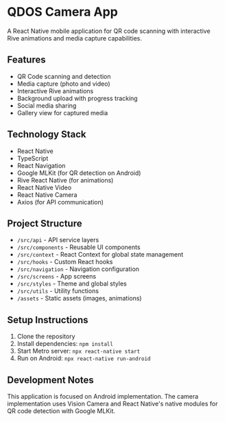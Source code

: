 # QDOS Camera App

A React Native mobile application for QR code scanning with interactive Rive animations and media capture capabilities.

## Features

- QR Code scanning and detection
- Media capture (photo and video)
- Interactive Rive animations
- Background upload with progress tracking
- Social media sharing
- Gallery view for captured media

## Technology Stack

- React Native
- TypeScript
- React Navigation
- Google MLKit (for QR detection on Android)
- Rive React Native (for animations)
- React Native Video
- React Native Camera
- Axios (for API communication)

## Project Structure

- `/src/api` - API service layers
- `/src/components` - Reusable UI components
- `/src/context` - React Context for global state management
- `/src/hooks` - Custom React hooks
- `/src/navigation` - Navigation configuration
- `/src/screens` - App screens
- `/src/styles` - Theme and global styles
- `/src/utils` - Utility functions
- `/assets` - Static assets (images, animations)

## Setup Instructions

1. Clone the repository
2. Install dependencies: `npm install`
3. Start Metro server: `npx react-native start`
4. Run on Android: `npx react-native run-android`

## Development Notes

This application is focused on Android implementation. The camera implementation uses Vision Camera and React Native's native modules for QR code detection with Google MLKit.